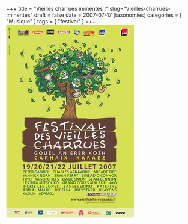 +++
title = "Vieilles charrues iminentes !"
slug="Vieilles-charrues-iminentes"
draft = false
date = 2007-07-17
[taxonomies]
categories = [ "Musique" ]
tags = [ "festival" ]
+++
<img src="/logos/affiche2007_340.jpg" alt="affiche2007_340.jpg" />